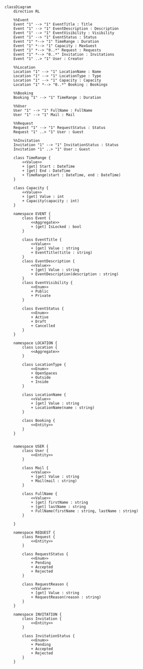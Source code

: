 ﻿```mermaid
classDiagram
    direction RL

    %%Event
    Event "1" --> "1" EventTitle : Title
    Event "1" --> "1" EventDescription : Description
    Event "1" --> "1" EventVisibility : Visibility
    Event "1" --> "1" EventStatus : Status
    Event "1" *--> "1" TimeRange : Duration
    Event "1" *--> "1" Capacity : MaxGuest
    Event "1" *--> "0..*" Request : Requests
    Event "1" *--> "0..*" Invitation : Invitations 
    Event "1" ..> "1" User : Creator
    
    %%Location
    Location "1" --> "1" LocationName : Name
    Location "1" --> "1" LocationType : Type
    Location "1" --> "1" Capacity : Capacity
    Location "1" *--> "0..*" Booking : Bookings
    
    %%Booking
    Booking "1" --> "1" TimeRange : Duration

    %%User
    User "1" --> "1" FullName : FullName
    User "1" --> "1" Mail : Mail
    
    %%Request
    Request "1" --> "1" RequestStatus : Status
    Request "1" ..> "1" User : Guest
    
    %%Invitation
    Invitation "1" --> "1" InvitationStatus : Status
    Invitation "1" ..> "1" User : Guest

    class TimeRange {
        <<Value>>
        + [get] Start : DateTime
        + [get] End : DateTime
        + TimeRange(start : DateTime, end : DateTime)
    }

    class Capacity {
        <<Value>>
        + [get] Value : int
        + Capacity(capacity : int)
    }

    namespace EVENT {
        class Event {
            <<Aggregate>>
            + [get] IsLocked : bool
        }

        class EventTitle {
            <<Value>>
            + [get] Value : string
            + EventTitle(title : string)
        }
        class EventDescription {
            <<Value>>
            + [get] Value : string
            + EventDescription(description : string)
        }
        class EventVisibility {
            <<Enum>>
            + Public
            + Private
        }

        class EventStatus {
            <<Enum>>
            + Active
            + Draft
            + Cancelled
        }
    }
    
    namespace LOCATION {
        class Location {
            <<Aggregate>>
        }

        class LocationType {
            <<Enum>>
            + OpenSpaces
            + Outside
            + Inside
        }

        class LocationName {
            <<Value>>
            + [get] Value : string
            + LocationName(name : string)
        }

        class Booking {
            <<Entity>>
        }
    }

    
    namespace USER {
        class User {
            <<Entity>>
        }

        class Mail {
            <<Value>>
            + [get] Value : string
            + Mail(mail : string)
        }

        class FullName {
            <<Value>>
            + [get] firstName : string
            + [get] lastName : string
            + FullName(firstName : string, lastName : string)
        }

    }
    
    namespace REQUEST {
        class Request {
            <<Entity>>
        }

        class RequestStatus {
            <<Enum>>
            + Pending
            + Accepted
            + Rejected
        }

        class RequestReason {
            <<Value>>
            + [get] Value : string
            + RequestReason(reason : string)
        }
    }
    
    namespace INVITATION {
        class Invitation {
            <<Entity>>
        }

        class InvitationStatus {
            <<Enum>>
            + Pending
            + Accepted
            + Rejected
        }   
    }


```